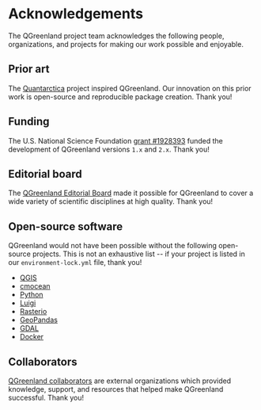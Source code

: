 # Acknowledgements

The QGreenland project team acknowledges the following people, organizations,
and projects for making our work possible and enjoyable.


## Prior art

The [Quantarctica](https://www.npolar.no/en/quantarctica/) project inspired
QGreenland. Our innovation on this prior work is open-source and reproducible
package creation. Thank you!


## Funding

The U.S. National Science Foundation [grant
\#1928393](https://nsf.gov/awardsearch/showAward?AWD_ID=1928393) funded the
development of QGreenland versions `1.x` and `2.x`. Thank you!


## Editorial board

The [QGreenland Editorial Board](https://qgreenland.org/our-team) made it
possible for QGreenland to cover a wide variety of scientific disciplines at
high quality. Thank you!


## Open-source software

QGreenland would not have been possible without the following open-source
projects. This is not an exhaustive list -- if your project is listed in our
`environment-lock.yml` file, thank you!

* [QGIS](https://www.qgis.org/)
* [cmocean](https://github.com/matplotlib/cmocean)
* [Python](https://www.python.org)
* [Luigi](https://github.com/spotify/luigi)
* [Rasterio](https://github.com/mapbox/rasterio)
* [GeoPandas](https://geopandas.org/)
* [GDAL](https://gdal.org)
* [Docker](https://www.docker.com/)


## Collaborators

[QGreenland collaborators](https://qgreenland.org/our-team) are external
organizations which provided knowledge, support, and resources that helped make
QGreenland successful. Thank you!
